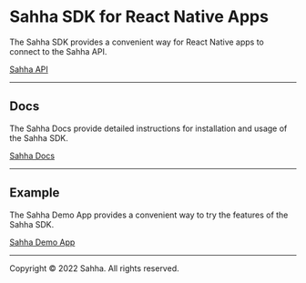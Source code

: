 # Sahha SDK for React Native Apps

The Sahha SDK provides a convenient way for React Native apps to connect to the Sahha API.

[Sahha API](https://sandbox-api.sahha.ai/index.html)

---

## Docs

The Sahha Docs provide detailed instructions for installation and usage of the Sahha SDK.

[Sahha Docs](https://developer.sahha.ai/docs/react-native.html)

---

## Example

The Sahha Demo App provides a convenient way to try the features of the Sahha SDK.

[Sahha Demo App](https://github.com/sahha-ai/sahha-react-native/tree/master/example)

---

Copyright © 2022 Sahha. All rights reserved.
